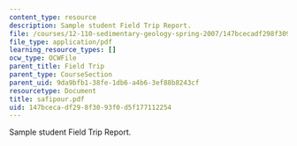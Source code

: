 ```yaml
---
content_type: resource
description: Sample student Field Trip Report.
file: /courses/12-110-sedimentary-geology-spring-2007/147bcecadf298f3093f0d5f177112254_safipour.pdf
file_type: application/pdf
learning_resource_types: []
ocw_type: OCWFile
parent_title: Field Trip
parent_type: CourseSection
parent_uid: 9da9bfb1-38fe-1db6-a4b6-3ef88b8243cf
resourcetype: Document
title: safipour.pdf
uid: 147bceca-df29-8f30-93f0-d5f177112254
---
```

Sample student Field Trip Report.

